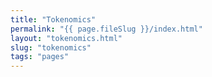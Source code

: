 ```yaml
---
title: "Tokenomics"
permalink: "{{ page.fileSlug }}/index.html"
layout: "tokenomics.html"
slug: "tokenomics"
tags: "pages"
---
```




